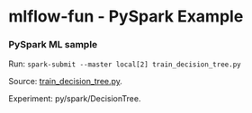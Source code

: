 # mlflow-fun - PySpark Example

### PySpark ML sample

Run: `spark-submit --master local[2] train_decision_tree.py`

Source: [train_decision_tree.py](train_decision_tree.py).

Experiment: py/spark/DecisionTree.
